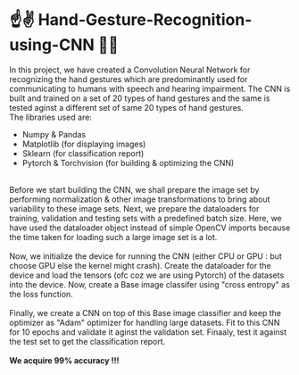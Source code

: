 # ☝✌ Hand-Gesture-Recognition-using-CNN 🤘🤙

In this project, we have created a Convolution Neural Network for recognizing the hand gestures which are predominantly used for communicating to humans with speech and hearing impairment. The CNN is built and trained on a set of 20 types of hand gestures and the same is tested aginst a different set of same 20 types of hand gestures.
<br>
The libraries used are:
- Numpy & Pandas
- Matplotlib (for displaying images)
- Sklearn (for classification report)
- Pytorch & Torchvision (for building & optimizing the CNN)
<br>
Before we start building the CNN, we shall prepare the image set by performing normalization & other image transformations to bring about variability to these image sets. Next, we prepare the dataloaders for training, validation and testing sets with a predefined batch size. Here, we have used the dataloader object instead of simple OpenCV imports because the time taken for loading such a large image set is a lot.
<br>
<br>
Now, we initialize the device for running the CNN (either CPU or GPU : but choose GPU else the kernel might crash). Create the dataloader for the device and load the tensors (ofc coz we are using Pytorch) of the datasets into the device. Now, create a Base image classifer using "cross entropy" as the loss function.
<br>
<br>
Finally, we create a CNN on top of this Base image classifier and keep the optimizer as "Adam" optimizer for handling large datasets. Fit to this CNN for 10 epochs and validate it aginst the validation set. Finaaly, test it against the test set to get the classification report.
<br>
<br>
<b>We acquire 99% accuracy !!!</b>
